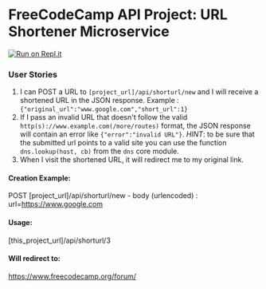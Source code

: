 # FreeCodeCamp API Project: URL Shortener Microservice

[![Run on Repl.it](https://repl.it/badge/github/freeCodeCamp/boilerplate-project-urlshortener)](https://repl.it/github/freeCodeCamp/boilerplate-project-urlshortener)

### User Stories

1. I can POST a URL to `[project_url]/api/shorturl/new` and I will receive a shortened URL in the JSON response. Example : `{"original_url":"www.google.com","short_url":1}`
2. If I pass an invalid URL that doesn't follow the valid `http(s)://www.example.com(/more/routes)` format, the JSON response will contain an error like `{"error":"invalid URL"}`. *HINT*: to be sure that the submitted url points to a valid site you can use the function `dns.lookup(host, cb)` from the `dns` core module.
3. When I visit the shortened URL, it will redirect me to my original link.


#### Creation Example:

POST [project_url]/api/shorturl/new - body (urlencoded) :  url=https://www.google.com

#### Usage:

[this_project_url]/api/shorturl/3

#### Will redirect to:

https://www.freecodecamp.org/forum/